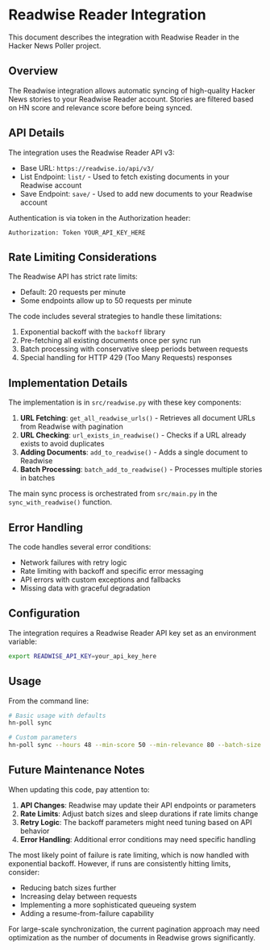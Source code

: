 # Readwise Reader Integration

This document describes the integration with Readwise Reader in the Hacker News Poller project.

## Overview

The Readwise integration allows automatic syncing of high-quality Hacker News stories to your Readwise Reader account. Stories are filtered based on HN score and relevance score before being synced.

## API Details

The integration uses the Readwise Reader API v3:

- Base URL: `https://readwise.io/api/v3/`
- List Endpoint: `list/` - Used to fetch existing documents in your Readwise account
- Save Endpoint: `save/` - Used to add new documents to your Readwise account

Authentication is via token in the Authorization header:
```
Authorization: Token YOUR_API_KEY_HERE
```

## Rate Limiting Considerations

The Readwise API has strict rate limits:
- Default: 20 requests per minute
- Some endpoints allow up to 50 requests per minute

The code includes several strategies to handle these limitations:
1. Exponential backoff with the `backoff` library
2. Pre-fetching all existing documents once per sync run
3. Batch processing with conservative sleep periods between requests
4. Special handling for HTTP 429 (Too Many Requests) responses

## Implementation Details

The implementation is in `src/readwise.py` with these key components:

1. **URL Fetching**: `get_all_readwise_urls()` - Retrieves all document URLs from Readwise with pagination
2. **URL Checking**: `url_exists_in_readwise()` - Checks if a URL already exists to avoid duplicates  
3. **Adding Documents**: `add_to_readwise()` - Adds a single document to Readwise
4. **Batch Processing**: `batch_add_to_readwise()` - Processes multiple stories in batches

The main sync process is orchestrated from `src/main.py` in the `sync_with_readwise()` function.

## Error Handling

The code handles several error conditions:
- Network failures with retry logic
- Rate limiting with backoff and specific error messaging
- API errors with custom exceptions and fallbacks
- Missing data with graceful degradation

## Configuration

The integration requires a Readwise Reader API key set as an environment variable:
```bash
export READWISE_API_KEY=your_api_key_here
```

## Usage

From the command line:
```bash
# Basic usage with defaults
hn-poll sync

# Custom parameters
hn-poll sync --hours 48 --min-score 50 --min-relevance 80 --batch-size 5
```

## Future Maintenance Notes

When updating this code, pay attention to:

1. **API Changes**: Readwise may update their API endpoints or parameters
2. **Rate Limits**: Adjust batch sizes and sleep durations if rate limits change
3. **Retry Logic**: The backoff parameters might need tuning based on API behavior
4. **Error Handling**: Additional error conditions may need specific handling

The most likely point of failure is rate limiting, which is now handled with exponential backoff. However, if runs are consistently hitting limits, consider:

- Reducing batch sizes further
- Increasing delay between requests
- Implementing a more sophisticated queueing system
- Adding a resume-from-failure capability

For large-scale synchronization, the current pagination approach may need optimization as the number of documents in Readwise grows significantly.